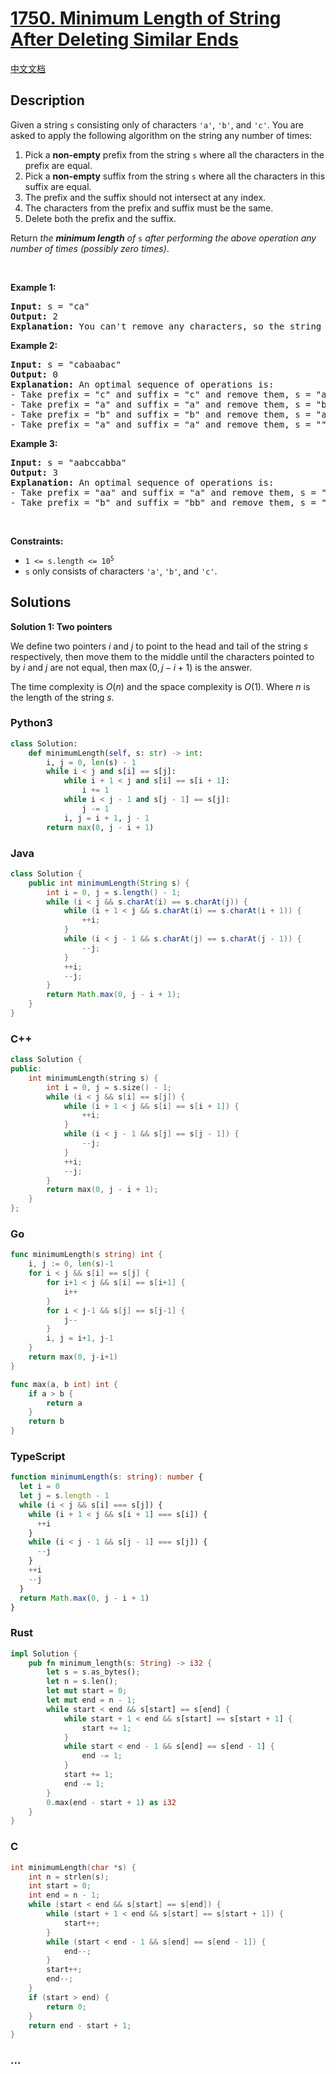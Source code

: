 # [1750. Minimum Length of String After Deleting Similar Ends](https://leetcode.com/problems/minimum-length-of-string-after-deleting-similar-ends)

[中文文档](/solution/1700-1799/1750.Minimum%20Length%20of%20String%20After%20Deleting%20Similar%20Ends/README.md)

## Description

<p>Given a string <code>s</code> consisting only of characters <code>&#39;a&#39;</code>, <code>&#39;b&#39;</code>, and <code>&#39;c&#39;</code>. You are asked to apply the following algorithm on the string any number of times:</p>

<ol>
	<li>Pick a <strong>non-empty</strong> prefix from the string <code>s</code> where all the characters in the prefix are equal.</li>
	<li>Pick a <strong>non-empty</strong> suffix from the string <code>s</code> where all the characters in this suffix are equal.</li>
	<li>The prefix and the suffix should not intersect at any index.</li>
	<li>The characters from the prefix and suffix must be the same.</li>
	<li>Delete both the prefix and the suffix.</li>
</ol>

<p>Return <em>the <strong>minimum length</strong> of </em><code>s</code> <em>after performing the above operation any number of times (possibly zero times)</em>.</p>

<p>&nbsp;</p>
<p><strong class="example">Example 1:</strong></p>

<pre>
<strong>Input:</strong> s = &quot;ca&quot;
<strong>Output:</strong> 2
<strong>Explanation: </strong>You can&#39;t remove any characters, so the string stays as is.
</pre>

<p><strong class="example">Example 2:</strong></p>

<pre>
<strong>Input:</strong> s = &quot;cabaabac&quot;
<strong>Output:</strong> 0
<strong>Explanation:</strong> An optimal sequence of operations is:
- Take prefix = &quot;c&quot; and suffix = &quot;c&quot; and remove them, s = &quot;abaaba&quot;.
- Take prefix = &quot;a&quot; and suffix = &quot;a&quot; and remove them, s = &quot;baab&quot;.
- Take prefix = &quot;b&quot; and suffix = &quot;b&quot; and remove them, s = &quot;aa&quot;.
- Take prefix = &quot;a&quot; and suffix = &quot;a&quot; and remove them, s = &quot;&quot;.</pre>

<p><strong class="example">Example 3:</strong></p>

<pre>
<strong>Input:</strong> s = &quot;aabccabba&quot;
<strong>Output:</strong> 3
<strong>Explanation:</strong> An optimal sequence of operations is:
- Take prefix = &quot;aa&quot; and suffix = &quot;a&quot; and remove them, s = &quot;bccabb&quot;.
- Take prefix = &quot;b&quot; and suffix = &quot;bb&quot; and remove them, s = &quot;cca&quot;.
</pre>

<p>&nbsp;</p>
<p><strong>Constraints:</strong></p>

<ul>
	<li><code>1 &lt;= s.length &lt;= 10<sup>5</sup></code></li>
	<li><code>s</code> only consists of characters <code>&#39;a&#39;</code>, <code>&#39;b&#39;</code>, and <code>&#39;c&#39;</code>.</li>
</ul>

## Solutions

**Solution 1: Two pointers**

We define two pointers $i$ and $j$ to point to the head and tail of the string $s$ respectively, then move them to the middle until the characters pointed to by $i$ and $j$ are not equal, then $\max(0, j - i + 1)$ is the answer.

The time complexity is $O(n)$ and the space complexity is $O(1)$. Where $n$ is the length of the string $s$.

<!-- tabs:start -->

### **Python3**

```python
class Solution:
    def minimumLength(self, s: str) -> int:
        i, j = 0, len(s) - 1
        while i < j and s[i] == s[j]:
            while i + 1 < j and s[i] == s[i + 1]:
                i += 1
            while i < j - 1 and s[j - 1] == s[j]:
                j -= 1
            i, j = i + 1, j - 1
        return max(0, j - i + 1)
```

### **Java**

```java
class Solution {
    public int minimumLength(String s) {
        int i = 0, j = s.length() - 1;
        while (i < j && s.charAt(i) == s.charAt(j)) {
            while (i + 1 < j && s.charAt(i) == s.charAt(i + 1)) {
                ++i;
            }
            while (i < j - 1 && s.charAt(j) == s.charAt(j - 1)) {
                --j;
            }
            ++i;
            --j;
        }
        return Math.max(0, j - i + 1);
    }
}
```

### **C++**

```cpp
class Solution {
public:
    int minimumLength(string s) {
        int i = 0, j = s.size() - 1;
        while (i < j && s[i] == s[j]) {
            while (i + 1 < j && s[i] == s[i + 1]) {
                ++i;
            }
            while (i < j - 1 && s[j] == s[j - 1]) {
                --j;
            }
            ++i;
            --j;
        }
        return max(0, j - i + 1);
    }
};
```

### **Go**

```go
func minimumLength(s string) int {
	i, j := 0, len(s)-1
	for i < j && s[i] == s[j] {
		for i+1 < j && s[i] == s[i+1] {
			i++
		}
		for i < j-1 && s[j] == s[j-1] {
			j--
		}
		i, j = i+1, j-1
	}
	return max(0, j-i+1)
}

func max(a, b int) int {
	if a > b {
		return a
	}
	return b
}
```

### **TypeScript**

```ts
function minimumLength(s: string): number {
  let i = 0
  let j = s.length - 1
  while (i < j && s[i] === s[j]) {
    while (i + 1 < j && s[i + 1] === s[i]) {
      ++i
    }
    while (i < j - 1 && s[j - 1] === s[j]) {
      --j
    }
    ++i
    --j
  }
  return Math.max(0, j - i + 1)
}
```

### **Rust**

```rust
impl Solution {
    pub fn minimum_length(s: String) -> i32 {
        let s = s.as_bytes();
        let n = s.len();
        let mut start = 0;
        let mut end = n - 1;
        while start < end && s[start] == s[end] {
            while start + 1 < end && s[start] == s[start + 1] {
                start += 1;
            }
            while start < end - 1 && s[end] == s[end - 1] {
                end -= 1;
            }
            start += 1;
            end -= 1;
        }
        0.max(end - start + 1) as i32
    }
}
```

### **C**

```c
int minimumLength(char *s) {
    int n = strlen(s);
    int start = 0;
    int end = n - 1;
    while (start < end && s[start] == s[end]) {
        while (start + 1 < end && s[start] == s[start + 1]) {
            start++;
        }
        while (start < end - 1 && s[end] == s[end - 1]) {
            end--;
        }
        start++;
        end--;
    }
    if (start > end) {
        return 0;
    }
    return end - start + 1;
}
```

### **...**

```

```

<!-- tabs:end -->
